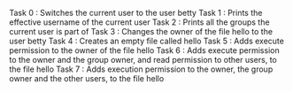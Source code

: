 Task 0 : Switches the current user to the user betty
Task 1 : Prints the effective username of the current user
Task 2 : Prints all the groups the current user is part of
Task 3 : Changes the owner of the file hello to the user betty
Task 4 : Creates an empty file called hello
Task 5 : Adds execute permission to the owner of the file hello
Task 6 : Adds execute permission to the owner and the group owner, and read permission to other users, to the file hello
Task 7 : Adds execution permission to the owner, the group owner and the other users, to the file hello
